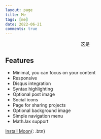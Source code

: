 ```yaml
---
layout: page
title: Me
tags: [me]
date: 2022-06-21
comments: true
---
```

    
<center>这是</center>

## Features
* Minimal, you can focus on your content
* Responsive
* Disqus integration
* Syntax highlighting
* Optional post image
* Social icons
* Page for sharing projects
* Optional background image
* Simple navigation menu
* MathJax support
      
[Install Moon](https://github.com/TaylanTatli/Moon){: .btn}
